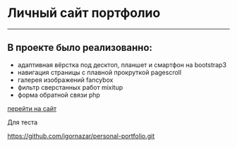 # Личный сайт портфолио
***
## В проекте было реализованно:

* адаптивная вёрстка под десктоп, планшет и смартфон на bootstrap3
* навигация страницы с плавной прокруткой pagescroll
* галерея изображений fancybox
* фильтр сверстанных работ mixitup
* форма обратной связи php

[перейти на сайт](http://portfoliomy.kl.com.ua/)

Для теста

https://github.com/igornazar/personal-portfolio.git
